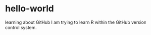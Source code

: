 # hello-world
learning about GitHub
I am trying to learn R within the GitHub version control system.
